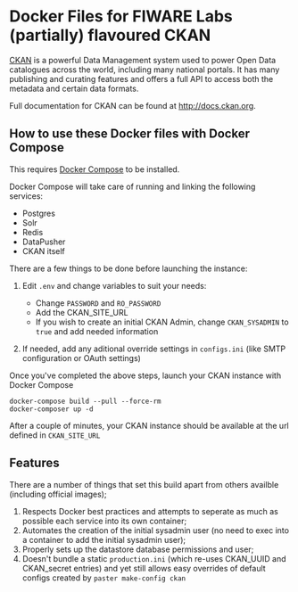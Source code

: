 # Docker Files for FIWARE Labs (partially) flavoured CKAN

[CKAN](https://github.com/ckan/ckan) is a powerful Data Management system used to power Open Data catalogues across the world, including many national
portals. It has many publishing and curating features and offers a full API to access both the metadata and certain data formats.

Full documentation for CKAN can be found at http://docs.ckan.org.

## How to use these Docker files with Docker Compose

This requires [Docker Compose](https://docs.docker.com/compose/) to be installed.

Docker Compose will take care of running and linking the following services:

* Postgres
* Solr
* Redis
* DataPusher
* CKAN itself

There are a few things to be done before launching the instance:

1. Edit `.env` and change variables to suit your needs:
	- Change `PASSWORD` and `RO_PASSWORD`
	- Add the CKAN_SITE_URL
	- If you wish to create an initial CKAN Admin, change `CKAN_SYSADMIN` to `true` and add needed information

2. If needed, add any aditional override settings in `configs.ini` (like SMTP configuration or OAuth settings)

Once you've completed the above steps, launch your CKAN instance with Docker Compose

	docker-compose build --pull --force-rm
	docker-composer up -d

After a couple of minutes, your CKAN instance should be available at the url defined in `CKAN_SITE_URL`

## Features

There are a number of things that set this build apart from others availble (including official images);

1. Respects Docker best practices and attempts to seperate as much as possible each service into its own container;
2. Automates the creation of the initial sysadmin user (no need to exec into a container to add the initial sysadmin user);
3. Properly sets up the datastore database permissions and user;
4. Doesn't bundle a static `production.ini` (which re-uses CKAN_UUID and CKAN_secret entries) and yet still allows easy overrides of default configs created by `paster make-config ckan`